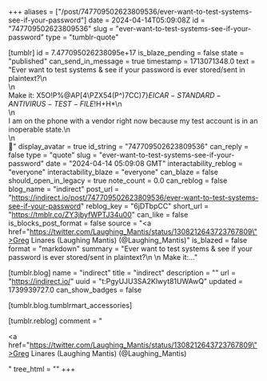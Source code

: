 +++
aliases = ["/post/747709502623809536/ever-want-to-test-systems-see-if-your-password"]
date = 2024-04-14T05:09:08Z
id = "747709502623809536"
slug = "ever-want-to-test-systems-see-if-your-password"
type = "tumblr-quote"

[tumblr]
id = 7.477095026238095e+17
is_blaze_pending = false
state = "published"
can_send_in_message = true
timestamp = 1713071348.0
text = "Ever want to test systems &amp; see if your password is ever stored/sent in plaintext?\n<br/>\n<br/>Make it: X5O!P%@AP[4\\PZX54(P^)7CC)7}$EICAR-STANDARD-ANTIVIRUS-TEST-FILE!$H+H*\n<br/>\n<br/>I am on the phone with a vendor right now because my test account is in an inoperable state.\n<br/>\n<br/>🧐"
display_avatar = true
id_string = "747709502623809536"
can_reply = false
type = "quote"
slug = "ever-want-to-test-systems-see-if-your-password"
date = "2024-04-14 05:09:08 GMT"
interactability_reblog = "everyone"
interactability_blaze = "everyone"
can_blaze = false
should_open_in_legacy = true
note_count = 0.0
can_reblog = false
blog_name = "indirect"
post_url = "https://indirect.io/post/747709502623809536/ever-want-to-test-systems-see-if-your-password"
reblog_key = "6jDTbpCC"
short_url = "https://tmblr.co/ZY3jbyfWPTJ34u00"
can_like = false
is_blocks_post_format = false
source = "<a href=\"https://twitter.com/Laughing_Mantis/status/1308212643723767809\">Greg Linares (Laughing Mantis) (@Laughing_Mantis)</a>"
is_blazed = false
format = "markdown"
summary = "Ever want to test systems & see if your password is ever stored/sent in plaintext?\n \n Make it:..."

[tumblr.blog]
name = "indirect"
title = "indirect"
description = ""
url = "https://indirect.io/"
uuid = "t:PgyUJU3SA2Klwyt81UWAwQ"
updated = 1739939727.0
can_show_badges = false

[tumblr.blog.tumblrmart_accessories]

[tumblr.reblog]
comment = "<p><a href=\"https://twitter.com/Laughing_Mantis/status/1308212643723767809\">Greg Linares (Laughing Mantis) (@Laughing_Mantis)</a></p>"
tree_html = ""
+++
